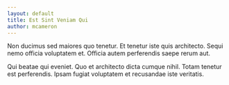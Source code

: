 ```yaml
---
layout: default
title: Est Sint Veniam Qui
author: mcameron
---
```


Non ducimus sed maiores quo tenetur. Et tenetur iste quis architecto. Sequi nemo officia voluptatem et. Officia autem perferendis saepe rerum aut.

Qui beatae qui eveniet. Quo et architecto dicta cumque nihil. Totam tenetur est perferendis. Ipsam fugiat voluptatem et recusandae iste veritatis.
